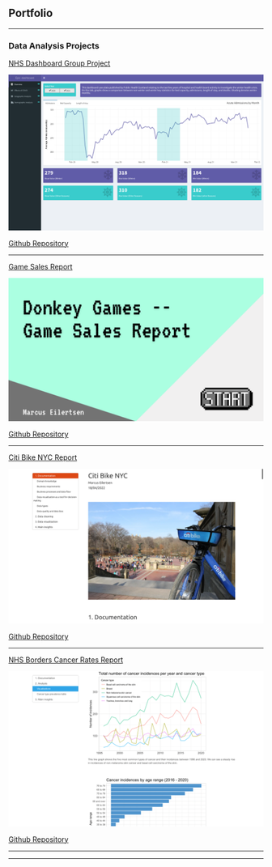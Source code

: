 ## Portfolio

---

### Data Analysis Projects

[NHS Dashboard Group Project](https://mrcslx.shinyapps.io/dashboard_app/)

<img src="images/overview.png?raw=true"/>

[Github Repository](https://github.com/mrcslx/nhs_dashboard_group_project)

---
[Game Sales Report](https://mrcslx.github.io/game_sales_report.html)

<img src="images/game_sales_report.png?raw=true"/>

[Github Repository](https://github.com/mrcslx/game_sales)

---
[Citi Bike NYC Report](https://mrcslx.github.io/citi_bike_nyc.html)

<img src="images/citi_bike_screen_1.png?raw=true"/>

[Github Repository](https://github.com/mrcslx/citi_bike_nyc)

---
[NHS Borders Cancer Rates Report](https://mrcslx.github.io/nhs_borders.html)

<img src="images/nhs_borders_screen_2.png?raw=true"/>

[Github Repository](https://github.com/mrcslx/nhs_borders_cancer_rates)

---

---
